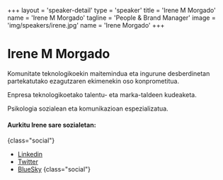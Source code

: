 +++
layout = 'speaker-detail'
type = 'speaker'
title = 'Irene M Morgado'
name = 'Irene M Morgado'
tagline = 'People & Brand Manager'
image = 'img/speakers/irene.jpg'
name = 'Irene Morgado'
+++

# Irene M Morgado

Komunitate teknologikoekin maitemindua eta ingurune desberdinetan partekatutako ezagutzaren ekimenekin oso konprometitua.  

Enpresa teknologikoetako talentu- eta marka-taldeen kudeaketa.  

Psikologia sozialean eta komunikazioan espezializatua.

#### Aurkitu Irene sare sozialetan:

{class="social"}

- [Linkedin](https://www.linkedin.com/in/irenemmorgado/)
- [Twitter](https://x.com/IrnMM)
- [BlueSky](https://bsky.app/profile/irnmm.bsky.social)
  {class="social"}